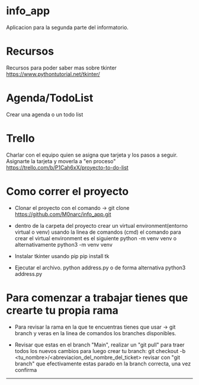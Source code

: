 # info_app
Aplicacion para la segunda parte del informatorio.

# Recursos
Recursos para poder saber mas sobre tkinter
https://www.pythontutorial.net/tkinter/

# Agenda/TodoList
Crear una agenda o un todo list

# Trello
Charlar con el equipo quien se asigna que tarjeta y los pasos a seguir.
Asignarte la tarjeta y moverla a "en proceso"
https://trello.com/b/P1Cah6xX/proyecto-to-do-list


# Como correr el proyecto
- Clonar el proyecto con el comando -> 
 git clone https://github.com/M0narc/info_app.git

- dentro de la carpeta del proyecto crear un virtual environment(entorno virtual o venv) usando la linea de comandos (cmd)
  el comando para crear el virtual environment es el siguiente
  python -m venv venv
  o alternativamente
  python3 -m venv venv

- Instalar tkinter usando pip
 pip install tk

- Ejecutar el archivo.
 python address.py 
 o de forma alternativa
 python3 address.py

 # Para comenzar a trabajar tienes que crearte tu propia rama
 - Para revisar la rama en la que te encuentras tienes que usar -> git branch
 y veras en la linea de comandos los branches disponibles.

 - Revisar que estas en el branch "Main", realizar un "git pull" para traer todos los nuevos cambios
  para luego crear tu branch: 
  git checkout -b <tu_nombre>/<abreviacion_del_nombre_del_ticket>
  revisar con "git branch" que efectivamente estas parado en la branch correcta, una vez confirma  
------------------------------